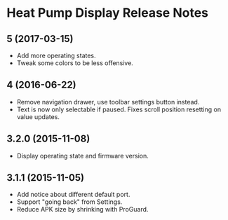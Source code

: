 Heat Pump Display Release Notes
===============================

5 (2017-03-15)
--------------

- Add more operating states.
- Tweak some colors to be less offensive.

4 (2016-06-22)
--------------

- Remove navigation drawer, use toolbar settings button instead.
- Text is now only selectable if paused. Fixes scroll position resetting on value updates.

3.2.0 (2015-11-08)
------------------

- Display operating state and firmware version.

3.1.1 (2015-11-05)
------------------

- Add notice about different default port.
- Support "going back" from Settings.
- Reduce APK size by shrinking with ProGuard.